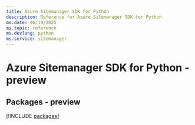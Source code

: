 ```yaml
---
title: Azure Sitemanager SDK for Python
description: Reference for Azure Sitemanager SDK for Python
ms.date: 06/19/2025
ms.topic: reference
ms.devlang: python
ms.service: sitemanager
---
```

# Azure Sitemanager SDK for Python - preview
## Packages - preview
[!INCLUDE [packages](sitemanager-index.md)]